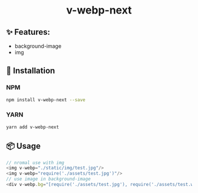 <h1 align="center">
  v-webp-next
</h1>

## ✨ Features:

- background-image
- img

## 🔧 Installation

### NPM

```bash
npm install v-webp-next --save
```
### YARN

```bash
yarn add v-webp-next
```

## 📦 Usage

```js
// nromal use with img
<img v-webp="./static/img/test.jpg"/>
<img v-webp="require('./assets/test.jpg')"/>
// use image in background-image
<div v-webp.bg="[require('./assets/test.jpg'), require('./assets/test.webp')]"></div>
```